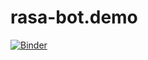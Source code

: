 # rasa-bot.demo

[![Binder](https://mybinder.org/badge_logo.svg)](https://mybinder.org/v2/gh/Gabyeh/rasa-bot.demo/HEAD)
